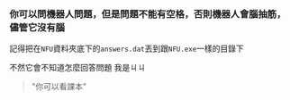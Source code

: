### 你可以問機器人問題，但是問題不能有空格，否則機器人會腦抽筋，儘管它沒有腦

記得把在`NFU`資料夾底下的`answers.dat`丟到跟`NFU.exe`一樣的目錄下</p>
不然它會不知道怎麼回答問題
我是ㄐㄐ
> "你可以看課本"
